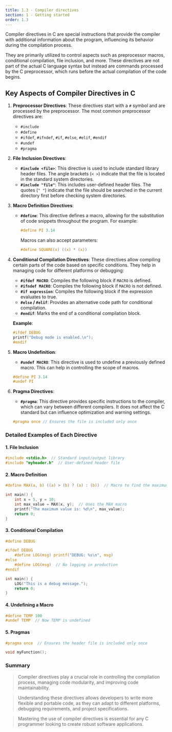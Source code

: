 ```yaml
---
title: 1.3 - Compiler directives
section: 1 - Getting started
order: 1.3
---
```


Compiler directives in C are special instructions that provide the compiler with additional information about the program, influencing its behavior during the compilation process.

They are primarily utilized to control aspects such as preprocessor macros, conditional compilation, file inclusion, and more. These directives are not part of the actual C language syntax but instead are commands processed by the C preprocessor, which runs before the actual compilation of the code begins.

## Key Aspects of Compiler Directives in C

1. **Preprocessor Directives**: These directives start with a `#` symbol and are processed by the preprocessor. The most common preprocessor directives are:
   - `#include`
   - `#define`
   - `#ifdef`, `#ifndef`, `#if`, `#else`, `#elif`, `#endif`
   - `#undef`
   - `#pragma`

2. **File Inclusion Directives**:
   - **`#include <file>`**: This directive is used to include standard library header files. The angle brackets (`< >`) indicate that the file is located in the standard system directories.
   - **`#include "file"`**: This includes user-defined header files. The quotes (`" "`) indicate that the file should be searched in the current directory first before checking system directories.

3. **Macro Definition Directives**:
   - **`#define`**: This directive defines a macro, allowing for the substitution of code snippets throughout the program. For example:
     ```c
     #define PI 3.14
     ```
     Macros can also accept parameters:
     ```c
     #define SQUARE(x) ((x) * (x))
     ```

4. **Conditional Compilation Directives**: These directives allow compiling certain parts of the code based on specific conditions. They help in managing code for different platforms or debugging:
   - **`#ifdef MACRO`**: Compiles the following block if `MACRO` is defined.
   - **`#ifndef MACRO`**: Compiles the following block if `MACRO` is not defined.
   - **`#if expression`**: Compiles the following block if the expression evaluates to true.
   - **`#else` / `#elif`**: Provides an alternative code path for conditional compilation.
   - **`#endif`**: Marks the end of a conditional compilation block.

   **Example**:
   ```c
   #ifdef DEBUG
   printf("Debug mode is enabled.\n");
   #endif
   ```

5. **Macro Undefinition**:
   - **`#undef MACRO`**: This directive is used to undefine a previously defined macro. This can help in controlling the scope of macros.
   ```c
   #define PI 3.14
   #undef PI
   ```

6. **Pragma Directives**:
   - **`#pragma`**: This directive provides specific instructions to the compiler, which can vary between different compilers. It does not affect the C standard but can influence optimization and warning settings.
   ```c
   #pragma once // Ensures the file is included only once
   ```

### Detailed Examples of Each Directive

#### 1. File Inclusion
```c
#include <stdio.h>  // Standard input/output library
#include "myheader.h"  // User-defined header file
```

#### 2. Macro Definition
```c
#define MAX(a, b) ((a) > (b) ? (a) : (b))  // Macro to find the maximum of two values

int main() {
    int x = 5, y = 10;
    int max_value = MAX(x, y);  // Uses the MAX macro
    printf("The maximum value is: %d\n", max_value);
    return 0;
}
```

#### 3. Conditional Compilation
```c
#define DEBUG

#ifdef DEBUG
    #define LOG(msg) printf("DEBUG: %s\n", msg)
#else
    #define LOG(msg)  // No logging in production
#endif

int main() {
    LOG("This is a debug message.");
    return 0;
}
```

#### 4. Undefining a Macro
```c
#define TEMP 100
#undef TEMP  // Now TEMP is undefined
```

#### 5. Pragmas
```c
#pragma once  // Ensures the header file is included only once

void myFunction();
```

### Summary

> Compiler directives play a crucial role in controlling the compilation process, managing code modularity, and improving code maintainability.

> Understanding these directives allows developers to write more flexible and portable code, as they can adapt to different platforms, debugging requirements, and project specifications.

> Mastering the use of compiler directives is essential for any C programmer looking to create robust software applications.